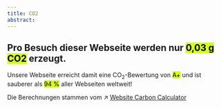 ```yaml
---
title: CO2
abstract:
---
```


<script>
    import Div from '$lib/components/Div.svelte';
</script>

## Pro Besuch dieser Webseite werden nur <mark style="background-color: #d2ff20;">0,03 g CO2</mark> erzeugt.

Unsere Webseite erreicht damit eine CO<sub>2</sub>-Bewertung von <mark style="background-color: #d2ff20;">A+</mark> und ist sauberer als <mark style="background-color: #d2ff20;">94 %</mark> aller Webseiten weltweit!

Die Berechnungen stammen vom ↗ [Website Carbon Calculator](https://www.websitecarbon.com/)

<!-- <Div id="wcb" class="carbonbadge"></Div> -->
<!-- <script src="https://unpkg.com/website-carbon-badges@1.1.3/b.min.js" defer></script> -->

